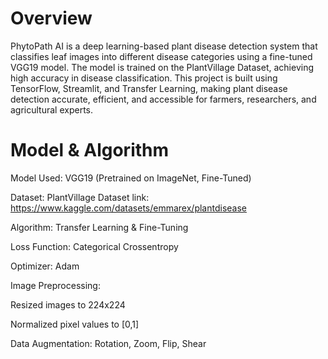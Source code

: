 # Overview

PhytoPath AI is a deep learning-based plant disease detection system that classifies leaf images into different disease categories using a fine-tuned VGG19 model. The model is trained on the PlantVillage Dataset, achieving high accuracy in disease classification.
This project is built using TensorFlow, Streamlit, and Transfer Learning, making plant disease detection accurate, efficient, and accessible for farmers, researchers, and agricultural experts.

# Model & Algorithm

Model Used: VGG19 (Pretrained on ImageNet, Fine-Tuned) 

Dataset: PlantVillage Dataset link: https://www.kaggle.com/datasets/emmarex/plantdisease

Algorithm: Transfer Learning & Fine-Tuning

Loss Function: Categorical Crossentropy

Optimizer: Adam

Image Preprocessing:
  
  Resized images to 224x224
  
  Normalized pixel values to [0,1]
  
  Data Augmentation: Rotation, Zoom, Flip, Shear


